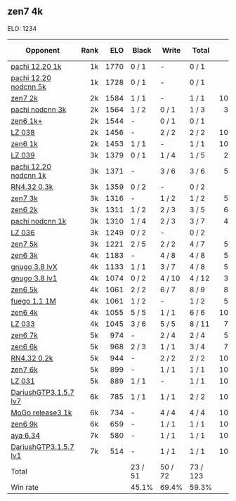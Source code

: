 ## zen7 4k ##

ELO: 1234

Opponent | Rank | ELO | Black | Write | Total | Win rate
---------|-----:|----:|-------|-------|-------|-------:
[pachi 12.20 1k](pachi%2012.20%201k.md) | 1k | 1770 | 0 / 1 | - | 0 / 1 | 0.0%
[pachi 12.20 nodcnn 5k](pachi%2012.20%20nodcnn%205k.md) | 1k | 1728 | 0 / 1 | - | 0 / 1 | 0.0%
[zen7 2k](zen7%202k.md) | 2k | 1584 | 1 / 1 | - | 1 / 1 | 100.0%
[pachi nodcnn 3k](pachi%20nodcnn%203k.md) | 2k | 1564 | 1 / 2 | 0 / 1 | 1 / 3 | 33.3%
[zen6 1k+](zen6%201k+.md) | 2k | 1544 | - | 0 / 1 | 0 / 1 | 0.0%
[LZ 038](LZ%20038.md) | 2k | 1456 | - | 2 / 2 | 2 / 2 | 100.0%
[zen6 1k](zen6%201k.md) | 2k | 1453 | 1 / 1 | - | 1 / 1 | 100.0%
[LZ 039](LZ%20039.md) | 3k | 1379 | 0 / 1 | 1 / 4 | 1 / 5 | 20.0%
[pachi 12.20 nodcnn 1k](pachi%2012.20%20nodcnn%201k.md) | 3k | 1371 | - | 3 / 6 | 3 / 6 | 50.0%
[RN4.32 0.3k](RN4.32%200.3k.md) | 3k | 1359 | 0 / 2 | - | 0 / 2 | 0.0%
[zen7 3k](zen7%203k.md) | 3k | 1316 | - | 1 / 2 | 1 / 2 | 50.0%
[zen6 2k](zen6%202k.md) | 3k | 1311 | 1 / 2 | 2 / 3 | 3 / 5 | 60.0%
[pachi nodcnn 1k](pachi%20nodcnn%201k.md) | 3k | 1310 | 1 / 4 | 2 / 3 | 3 / 7 | 42.9%
[LZ 036](LZ%20036.md) | 3k | 1249 | 0 / 2 | - | 0 / 2 | 0.0%
[zen7 5k](zen7%205k.md) | 3k | 1221 | 2 / 5 | 2 / 2 | 4 / 7 | 57.1%
[zen6 3k](zen6%203k.md) | 4k | 1183 | - | 4 / 8 | 4 / 8 | 50.0%
[gnugo 3.8 lvX](gnugo%203.8%20lvX.md) | 4k | 1133 | 1 / 1 | 3 / 7 | 4 / 8 | 50.0%
[gnugo 3.8 lv1](gnugo%203.8%20lv1.md) | 4k | 1074 | 0 / 2 | 4 / 10 | 4 / 12 | 33.3%
[zen6 5k](zen6%205k.md) | 4k | 1061 | 2 / 2 | 6 / 7 | 8 / 9 | 88.9%
[fuego 1.1 1M](fuego%201.1%201M.md) | 4k | 1061 | 1 / 2 | - | 1 / 2 | 50.0%
[zen6 4k](zen6%204k.md) | 4k | 1055 | 5 / 5 | 1 / 1 | 6 / 6 | 100.0%
[LZ 033](LZ%20033.md) | 4k | 1045 | 3 / 6 | 5 / 5 | 8 / 11 | 72.7%
[zen6 7k](zen6%207k.md) | 5k | 974 | - | 2 / 4 | 2 / 4 | 50.0%
[zen6 6k](zen6%206k.md) | 5k | 968 | 2 / 3 | 1 / 1 | 3 / 4 | 75.0%
[RN4.32 0.2k](RN4.32%200.2k.md) | 5k | 944 | - | 2 / 2 | 2 / 2 | 100.0%
[zen7 6k](zen7%206k.md) | 5k | 899 | - | 1 / 1 | 1 / 1 | 100.0%
[LZ 031](LZ%20031.md) | 5k | 889 | 1 / 1 | - | 1 / 1 | 100.0%
[DariushGTP3.1.5.7 lv7](DariushGTP3.1.5.7%20lv7.md) | 6k | 785 | 1 / 1 | 1 / 1 | 2 / 2 | 100.0%
[MoGo release3 1k](MoGo%20release3%201k.md) | 6k | 734 | - | 4 / 4 | 4 / 4 | 100.0%
[zen6 9k](zen6%209k.md) | 6k | 659 | - | 1 / 1 | 1 / 1 | 100.0%
[aya 6.34](aya%206.34.md) | 7k | 580 | - | 1 / 1 | 1 / 1 | 100.0%
[DariushGTP3.1.5.7 lv1](DariushGTP3.1.5.7%20lv1.md) | 7k | 514 | - | 1 / 1 | 1 / 1 | 100.0%
Total | | | 23 / 51 | 50 / 72 | 73 / 123 | 
Win rate| | | 45.1% | 69.4% | 59.3% | 
